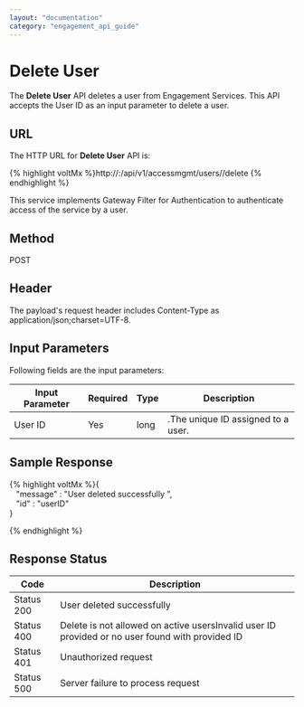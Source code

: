 ```yaml
---
layout: "documentation"
category: "engagement_api_guide"
---
```


# Delete User

The **Delete User** API deletes a user from Engagement Services. This API accepts the User ID as an input parameter to delete a user.

## URL

The HTTP URL for **Delete User** API is:

{% highlight voltMx %}http://<host>:<port>/api/v1/accessmgmt/users/<id>/delete
{% endhighlight %}

This service implements Gateway Filter for Authentication to authenticate access of the service by a user.

## Method

POST

## Header

The payload's request header includes Content-Type as application/json;charset=UTF-8.

## Input Parameters

Following fields are the input parameters:

| Input Parameter | Required | Type | Description                        |
| --------------- | -------- | ---- | ---------------------------------- |
| User ID         | Yes      | long | .The unique ID assigned to a user. |

## Sample Response

{% highlight voltMx %}{  
   "message" : "User deleted successfully ",  
   "id" : "userID"  
}

{% endhighlight %}

## Response Status

| Code       | Description                                                                                     |
| ---------- | ----------------------------------------------------------------------------------------------- |
| Status 200 | User deleted successfully                                                                       |
| Status 400 | Delete is not allowed on active usersInvalid user ID provided or no user found with provided ID |
| Status 401 | Unauthorized request                                                                            |
| Status 500 | Server failure to process request                                                               |
